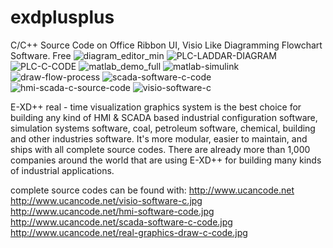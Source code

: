 # exdplusplus
C/C++ Source Code on Office Ribbon UI, Visio Like Diagramming Flowchart Software. Free
![diagram_editor_min](https://github.com/jackonlyone1/exdplusplus/assets/96277629/9b7f9569-d7fc-4ae0-a855-c2b1e90cd23c)
![PLC-LADDAR-DIAGRAM](https://github.com/jackonlyone1/exdplusplus/assets/96277629/158ed79a-854a-4192-8ffb-ddc317a49e44)
![PLC-C-CODE](https://github.com/jackonlyone1/exdplusplus/assets/96277629/9f66d576-b2ea-4d55-892f-d918a39787e6)
![matlab_demo_full](https://github.com/jackonlyone1/exdplusplus/assets/96277629/f6c1e1e0-4979-4859-8b8d-c2bc87516e48)
![matlab-simulink](https://github.com/jackonlyone1/exdplusplus/assets/96277629/43067a06-b047-4405-b0e7-7009b0d06afb)
![draw-flow-process](https://github.com/jackonlyone1/exdplusplus/assets/96277629/5bf91ff1-9946-471d-b79a-5995d0e4ba67)
![scada-software-c-code](https://github.com/jackonlyone1/exdplusplus/assets/96277629/1cb25aae-efc2-4b70-8ddc-7ae434ec8729)
![hmi-scada-c-source-code](https://github.com/jackonlyone1/exdplusplus/assets/96277629/c45f6d0b-0fc5-427d-93be-b7fad06e288c)
![visio-software-c](https://github.com/jackonlyone1/exdplusplus/assets/96277629/94b01d84-571d-4e70-899e-90f78514d0d1)

E-XD++ real - time visualization graphics system is the best choice for building any kind of HMI & SCADA based industrial configuration software, simulation systems software, coal, petroleum software, chemical, building and other industries software. It's more modular, easier to maintain, and ships with all complete source codes. There are already more than 1,000 companies around the world that are using E-XD++ for building many kinds of industrial applications.

complete source codes can be found with: http://www.ucancode.net
http://www.ucancode.net/visio-software-c.jpg
http://www.ucancode.net/hmi-software-code.jpg
http://www.ucancode.net/scada-software-c-code.jpg
http://www.ucancode.net/real-graphics-draw-c-code.jpg
